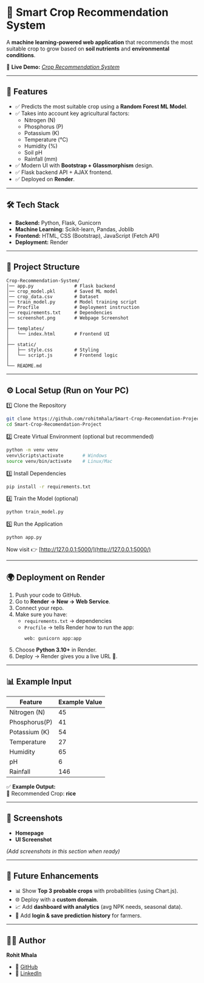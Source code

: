# 🌱 Smart Crop Recommendation System  

A **machine learning-powered web application** that recommends the most suitable crop to grow based on **soil nutrients** and **environmental conditions**.  

🔗 **Live Demo:** *[Crop Recommendation System](https://your-render-url.com)*  

---

## 🚀 Features  
- ✅ Predicts the most suitable crop using a **Random Forest ML Model**.  
- ✅ Takes into account key agricultural factors:  
  - Nitrogen (N)  
  - Phosphorus (P)  
  - Potassium (K)  
  - Temperature (°C)  
  - Humidity (%)  
  - Soil pH  
  - Rainfall (mm)  
- ✅ Modern UI with **Bootstrap + Glassmorphism** design.  
- ✅ Flask backend API + AJAX frontend.  
- ✅ Deployed on **Render**.  

---

## 🛠️ Tech Stack  
- **Backend:** Python, Flask, Gunicorn  
- **Machine Learning:** Scikit-learn, Pandas, Joblib  
- **Frontend:** HTML, CSS (Bootstrap), JavaScript (Fetch API)  
- **Deployment:** Render  

---

## 📂 Project Structure  

```
Crop-Recommendation-System/
│── app.py               # Flask backend
│── crop_model.pkl       # Saved ML model
│── crop_data.csv        # Dataset
│── train_model.py       # Model training script
│── Procfile             # Deployment instruction
│── requirements.txt     # Dependencies
│── screenshot.png       # Webpage Screenshot
│
├── templates/
│   └── index.html       # Frontend UI
│
├── static/
│   ├── style.css        # Styling
│   └── script.js        # Frontend logic
│
└── README.md
```

---

## ⚙️ Local Setup (Run on Your PC)  

1️⃣ Clone the Repository  
```bash
git clone https://github.com/rohitmhala/Smart-Crop-Recomendation-Project.git
cd Smart-Crop-Recomendation-Project
```

2️⃣ Create Virtual Environment (optional but recommended)  
```bash
python -m venv venv
venv\Scripts\activate       # Windows
source venv/bin/activate    # Linux/Mac
```

3️⃣ Install Dependencies  
```bash
pip install -r requirements.txt
```

4️⃣ Train the Model (optional)  
```bash
python train_model.py
```

5️⃣ Run the Application  
```bash
python app.py
```
Now visit 👉 [http://127.0.0.1:5000/](http://127.0.0.1:5000/)  

---

## 🌍 Deployment on Render  

1. Push your code to GitHub.  
2. Go to **Render → New → Web Service**.  
3. Connect your repo.  
4. Make sure you have:  
   - `requirements.txt` → dependencies  
   - `Procfile` → tells Render how to run the app:  
     ```
     web: gunicorn app:app
     ```
5. Choose **Python 3.10+** in Render.  
6. Deploy → Render gives you a live URL 🎉.  

---

## 📊 Example Input  

| Feature       | Example Value |
|---------------|---------------|
| Nitrogen (N)  | 45            |
| Phosphorus(P) | 41            |
| Potassium (K) | 54            |
| Temperature   | 27            |
| Humidity      | 65            |
| pH            | 6             |
| Rainfall      | 146           |

✅ **Example Output:**  
🌾 Recommended Crop: **rice**  

---

## 📸 Screenshots  
- **Homepage**  
- **UI Screenshot**  

*(Add screenshots in this section when ready)*  

---

## 📌 Future Enhancements  
- 📊 Show **Top 3 probable crops** with probabilities (using Chart.js).  
- 🌐 Deploy with a **custom domain**.  
- 📈 Add **dashboard with analytics** (avg NPK needs, seasonal data).  
- 🔑 Add **login & save prediction history** for farmers.  

---

## 👨‍💻 Author  

**Rohit Mhala**  
- 📌 [GitHub](https://github.com/rohitmhala/Smart-Crop-Recomendation-Project)  
- 🔗 [LinkedIn](https://www.linkedin.com/in/rohit-mhala/)  
